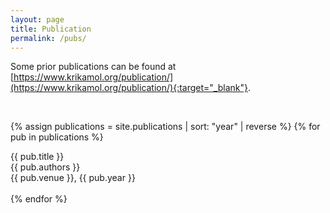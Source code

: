 ```yaml
---
layout: page
title: Publication
permalink: /pubs/
---
```


Some prior publications can be found at [https://www.krikamol.org/publication/](https://www.krikamol.org/publication/){:target="_blank"}.

<br>

{% assign publications = site.publications | sort: "year" | reverse %}
{% for pub in publications %}
  <div class="pubitem">
    <div class="pubtitle">{{ pub.title }}</div>
    <div class="pubauthors">{{ pub.authors }}</div>
  <div class="pubinfo">{{ pub.venue }}, {{ pub.year }}</div>
  </div>
  <br>
{% endfor %}
